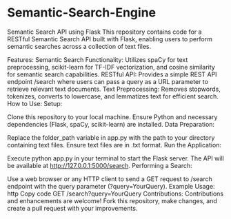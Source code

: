# Semantic-Search-Engine


Semantic Search API using Flask
This repository contains code for a RESTful Semantic Search API built with Flask, enabling users to perform semantic searches across a collection of text files.

Features:
Semantic Search Functionality: Utilizes spaCy for text preprocessing, scikit-learn for TF-IDF vectorization, and cosine similarity for semantic search capabilities.
RESTful API: Provides a simple REST API endpoint /search where users can pass a query as a URL parameter to retrieve relevant text documents.
Text Preprocessing: Removes stopwords, tokenizes, converts to lowercase, and lemmatizes text for efficient search.
How to Use:
Setup:

Clone this repository to your local machine.
Ensure Python and necessary dependencies (Flask, spaCy, scikit-learn) are installed.
Data Preparation:

Replace the folder_path variable in app.py with the path to your directory containing text files.
Ensure text files are in .txt format.
Run the Application:

Execute python app.py in your terminal to start the Flask server.
The API will be available at http://127.0.0.1:5000/search.
Performing a Search:

Use a web browser or any HTTP client to send a GET request to /search endpoint with the query parameter (?query=YourQuery).
Example Usage:
http
Copy code
GET /search?query=YourQuery
Contributions:
Contributions and enhancements are welcome! Fork this repository, make changes, and create a pull request with your improvements.

